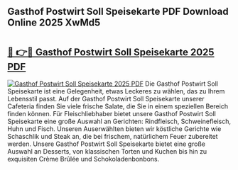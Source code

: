## Gasthof Postwirt Soll Speisekarte PDF Download Online 2025 XwMd5

# <h2><a href="http://gc7dmz.nevu.top/?p=Gasthof+Postwirt+Soll+Speisekarte">🔗 👉🔴 Gasthof Postwirt Soll Speisekarte 2025 PDF</a></h2>

[![Gasthof Postwirt Soll Speisekarte 2025 PDF](https://i.imgur.com/dBaPXMq.png)](http://gc7dmz.nevu.top/?p=Gasthof+Postwirt+Soll+Speisekarte)
Die Gasthof Postwirt Soll Speisekarte ist eine Gelegenheit, etwas Leckeres zu wählen, das zu Ihrem Lebensstil passt. Auf der Gasthof Postwirt Soll Speisekarte unserer Cafeteria finden Sie viele frische Salate, die Sie in einem speziellen Bereich finden können. Für Fleischliebhaber bietet unsere Gasthof Postwirt Soll Speisekarte eine große Auswahl an Gerichten: Rindfleisch, Schweinefleisch, Huhn und Fisch. Unseren Auserwählten bieten wir köstliche Gerichte wie Schaschlik und Steak an, die bei frischem, natürlichem Feuer zubereitet werden. Unsere Gasthof Postwirt Soll Speisekarte bietet eine große Auswahl an Desserts, von klassischen Torten und Kuchen bis hin zu exquisiten Crème Brûlée und Schokoladenbonbons.
